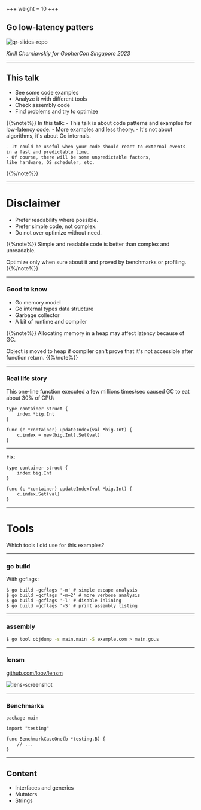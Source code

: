 +++
weight = 10
+++

## Go low-latency patters

![qr-slides-repo](images/qr-slides-repo.png)

*Kirill Cherniavskiy for
GopherCon Singapore 2023*

---

## This talk

 - See some code examples
 - Analyze it with different tools
 - Check assembly code
 - Find problems and try to optimize

{{%note%}}
    In this  talk:
     - This talk is about code patterns and examples
     for low-latency code.
     - More examples and less theory.
     - It's not about algorithms, it's about Go internals.

    - It could be useful when your code should react to external events
    in a fast and predictable time.
    - Of course, there will be some unpredictable factors,
    like hardware, OS scheduler, etc.
{{%/note%}}

---

# Disclaimer

 - Prefer readability where possible.
 - Prefer simple code, not complex.
 - Do not over optimize without need.

{{%note%}}
Simple and readable code is better than
complex and unreadable.

Optimize only when sure about it and proved
by benchmarks or profiling.
{{%/note%}}

---

### Good to know

 - Go memory model
 - Go internal types data structure
 - Garbage collector
 - A bit of runtime and compiler

{{%note%}}
Allocating memory in a heap may affect latency because of GC.

Object is moved to heap if compiler can't prove that
it's not accessible after function return.
{{%/note%}}

---

### Real life story

This one-line function executed a few millions times/sec
caused GC to eat about 30% of CPU:
```go{5-7}
type container struct {
	index *big.Int
}

func (c *container) updateIndex(val *big.Int) {
	c.index = new(big.Int).Set(val)
}
```

---

Fix:
```go{2,6}
type container struct {
	index big.Int
}

func (c *container) updateIndex(val *big.Int) {
	c.index.Set(val)
}
```

---

# Tools

Which tools I did use for this examples?

---

### go build

With gcflags:

```sh{1|2|3|4}
$ go build -gcflags '-m' # simple escape analysis
$ go build -gcflags '-m=2' # more verbose analysis
$ go build -gcflags '-l' # disable inlining
$ go build -gcflags '-S' # print assembly listing
```

---

### assembly
```bash
$ go tool objdump -s main.main -S example.com > main.go.s
```

---

### lensm

[github.com/loov/lensm](https://github.com/loov/lensm)

![lens-screenshot](images/lensm.png)

---

### Benchmarks

```go{}
package main

import "testing"

func BenchmarkCaseOne(b *testing.B) {
    // ...
}
```

---

## Content

 - Interfaces and generics
 - Mutators
 - Strings
